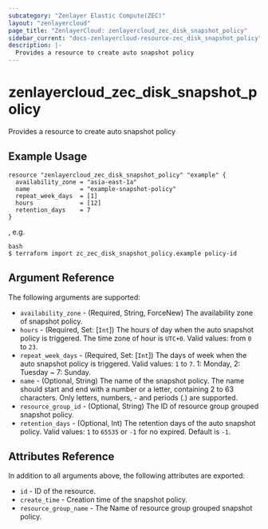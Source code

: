 ```yaml
---
subcategory: "Zenlayer Elastic Compute(ZEC)"
layout: "zenlayercloud"
page_title: "ZenlayerCloud: zenlayercloud_zec_disk_snapshot_policy"
sidebar_current: "docs-zenlayercloud-resource-zec_disk_snapshot_policy"
description: |-
  Provides a resource to create auto snapshot policy
---
```


# zenlayercloud_zec_disk_snapshot_policy

Provides a resource to create auto snapshot policy

## Example Usage

```hcl
resource "zenlayercloud_zec_disk_snapshot_policy" "example" {
  availability_zone = "asia-east-1a"
  name              = "example-snapshot-policy"
  repeat_week_days  = [1]
  hours             = [12]
  retention_days    = 7
}
```

, e.g.

```hcl
bash
$ terraform import zc_zec_disk_snapshot_policy.example policy-id
```

## Argument Reference

The following arguments are supported:

* `availability_zone` - (Required, String, ForceNew) The availability zone of snapshot policy.
* `hours` - (Required, Set: [`Int`]) The hours of day when the auto snapshot policy is triggered. The time zone of hour is `UTC+0`. Valid values: from `0` to `23`.
* `repeat_week_days` - (Required, Set: [`Int`]) The days of week when the auto snapshot policy is triggered. Valid values: `1` to `7`. 1: Monday, 2: Tuesday ~ 7: Sunday.
* `name` - (Optional, String) The name of the snapshot policy. The name should start and end with a number or a letter, containing 2 to 63 characters. Only letters, numbers, - and periods (.) are supported.
* `resource_group_id` - (Optional, String) The ID of resource group grouped snapshot policy.
* `retention_days` - (Optional, Int) The retention days of the auto snapshot policy. Valid values: `1` to `65535` or `-1` for no expired. Default is `-1`.

## Attributes Reference

In addition to all arguments above, the following attributes are exported:

* `id` - ID of the resource.
* `create_time` - Creation time of the snapshot policy.
* `resource_group_name` - The Name of resource group grouped snapshot policy.


